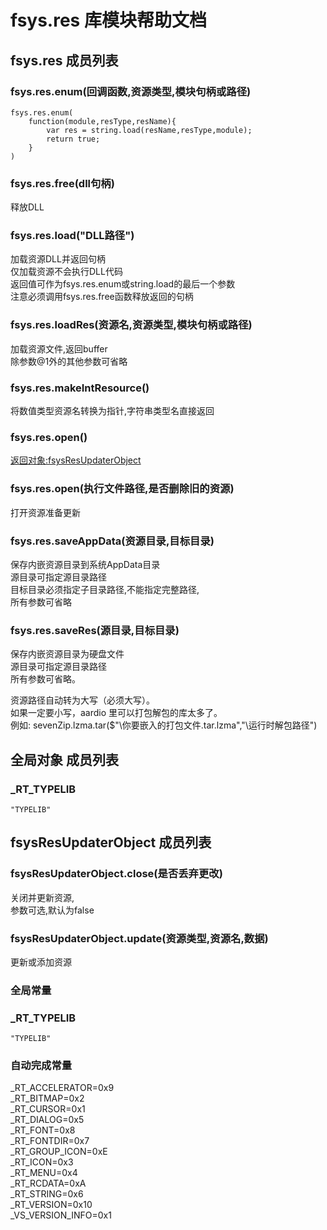 # fsys.res 库模块帮助文档

<a id="fsys.res"></a>
## fsys.res 成员列表


<a id="fsys.res.enum"></a>
### fsys.res.enum(回调函数,资源类型,模块句柄或路径) 
 

```aardio
fsys.res.enum(  
	function(module,resType,resName){   
		var res = string.load(resName,resType,module);  
		return true;  
	}  
)
```



<a id="fsys.res.free"></a>
### fsys.res.free(dll句柄) 
 释放DLL

<a id="fsys.res.load"></a>
### fsys.res.load("DLL路径") 
 加载资源DLL并返回句柄  
仅加载资源不会执行DLL代码  
返回值可作为fsys.res.enum或string.load的最后一个参数  
注意必须调用fsys.res.free函数释放返回的句柄

<a id="fsys.res.loadRes"></a>
### fsys.res.loadRes(资源名,资源类型,模块句柄或路径) 
 加载资源文件,返回buffer  
除参数@1外的其他参数可省略

<a id="fsys.res.makeIntResource"></a>
### fsys.res.makeIntResource() 
 将数值类型资源名转换为指针,字符串类型名直接返回

<a id="fsys.res.open"></a>
### fsys.res.open() 
 [返回对象:fsysResUpdaterObject](#fsysResUpdaterObject)

<a id="fsys.res.open"></a>
### fsys.res.open(执行文件路径,是否删除旧的资源) 
 打开资源准备更新

<a id="fsys.res.saveAppData"></a>
### fsys.res.saveAppData(资源目录,目标目录) 
 保存内嵌资源目录到系统AppData目录  
源目录可指定源目录路径  
目标目录必须指定子目录路径,不能指定完整路径,  
所有参数可省略

<a id="fsys.res.saveRes"></a>
### fsys.res.saveRes(源目录,目标目录) 
 保存内嵌资源目录为硬盘文件  
源目录可指定源目录路径  
所有参数可省略。  
  
资源路径自动转为大写（必须大写）。  
如果一定要小写，aardio 里可以打包解包的库太多了。  
例如:  sevenZip.lzma.tar($"\你要嵌入的打包文件.tar.lzma","\运行时解包路径")

<a id="global"></a>
## 全局对象 成员列表


<a id="_RT_TYPELIB"></a>
### _RT_TYPELIB 
 

```aardio
"TYPELIB"
```



<a id="fsysResUpdaterObject"></a>
## fsysResUpdaterObject 成员列表


<a id="fsysResUpdaterObject.close"></a>
### fsysResUpdaterObject.close(是否丢弃更改) 
 关闭并更新资源,  
参数可选,默认为false

<a id="fsysResUpdaterObject.update"></a>
### fsysResUpdaterObject.update(资源类型,资源名,数据) 
 更新或添加资源


### 全局常量

<a id="_RT_TYPELIB"></a>
### _RT_TYPELIB 
 ```aardio
"TYPELIB"
```


### 自动完成常量
_RT_ACCELERATOR=0x9  
_RT_BITMAP=0x2  
_RT_CURSOR=0x1  
_RT_DIALOG=0x5  
_RT_FONT=0x8  
_RT_FONTDIR=0x7  
_RT_GROUP_ICON=0xE  
_RT_ICON=0x3  
_RT_MENU=0x4  
_RT_RCDATA=0xA  
_RT_STRING=0x6  
_RT_VERSION=0x10  
_VS_VERSION_INFO=0x1  
